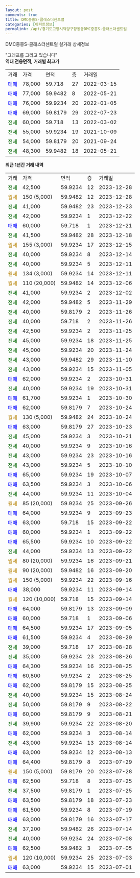 ```yaml
---
layout: post
comments: true
title: DMC중흥S-클래스더센트럴
categories: [아파트정보]
permalink: /apt/경기도고양시덕양구향동동DMC중흥S-클래스더센트럴
---
```


DMC중흥S-클래스더센트럴 실거래 상세정보

<script type="text/javascript">
  google.charts.load('current', {'packages':['line', 'corechart']});
  google.charts.setOnLoadCallback(drawChart);

  function drawChart() {
    var data = new google.visualization.DataTable();
    data.addColumn('date', '거래일');
    data.addColumn('number', "매매");
    data.addColumn('number', "전세");
    data.addColumn('number', "전매");

    data.addRows([[new Date(Date.parse("2023-12-28")), null, 42500, null], [new Date(Date.parse("2023-12-28")), null, null, null], [new Date(Date.parse("2023-12-23")), null, 41000, null], [new Date(Date.parse("2023-12-22")), null, 42000, null], [new Date(Date.parse("2023-12-21")), 60000, null, null], [new Date(Date.parse("2023-12-18")), null, 41500, null], [new Date(Date.parse("2023-12-15")), null, null, null], [new Date(Date.parse("2023-12-14")), null, 40000, null], [new Date(Date.parse("2023-12-11")), null, 40000, null], [new Date(Date.parse("2023-12-11")), null, null, null], [new Date(Date.parse("2023-12-06")), null, null, null], [new Date(Date.parse("2023-12-02")), null, 41000, null], [new Date(Date.parse("2023-11-29")), null, 42000, null], [new Date(Date.parse("2023-11-26")), null, 40000, null], [new Date(Date.parse("2023-11-26")), null, 40000, null], [new Date(Date.parse("2023-11-25")), null, 42500, null], [new Date(Date.parse("2023-11-25")), null, 45000, null], [new Date(Date.parse("2023-11-24")), null, 45000, null], [new Date(Date.parse("2023-11-10")), null, 43000, null], [new Date(Date.parse("2023-11-05")), null, 43000, null], [new Date(Date.parse("2023-10-31")), 62000, null, null], [new Date(Date.parse("2023-10-31")), null, 40000, null], [new Date(Date.parse("2023-10-30")), 61700, null, null], [new Date(Date.parse("2023-10-24")), 62000, null, null], [new Date(Date.parse("2023-10-24")), null, null, null], [new Date(Date.parse("2023-10-23")), 63000, null, null], [new Date(Date.parse("2023-10-21")), null, 45000, null], [new Date(Date.parse("2023-10-16")), null, 40000, null], [new Date(Date.parse("2023-10-16")), null, 43000, null], [new Date(Date.parse("2023-10-10")), null, 43000, null], [new Date(Date.parse("2023-10-07")), 65000, null, null], [new Date(Date.parse("2023-10-06")), 63500, null, null], [new Date(Date.parse("2023-10-04")), null, 44000, null], [new Date(Date.parse("2023-09-26")), null, null, null], [new Date(Date.parse("2023-09-23")), 64000, null, null], [new Date(Date.parse("2023-09-22")), 63000, null, null], [new Date(Date.parse("2023-09-22")), 60000, null, null], [new Date(Date.parse("2023-09-22")), 65500, null, null], [new Date(Date.parse("2023-09-22")), null, 44000, null], [new Date(Date.parse("2023-09-21")), null, null, null], [new Date(Date.parse("2023-09-20")), null, null, null], [new Date(Date.parse("2023-09-16")), null, null, null], [new Date(Date.parse("2023-09-14")), 38000, null, null], [new Date(Date.parse("2023-09-14")), null, null, null], [new Date(Date.parse("2023-09-09")), 64000, null, null], [new Date(Date.parse("2023-09-06")), 60000, null, null], [new Date(Date.parse("2023-09-05")), 64500, null, null], [new Date(Date.parse("2023-08-29")), 61500, null, null], [new Date(Date.parse("2023-08-28")), null, 39000, null], [new Date(Date.parse("2023-08-26")), null, 35000, null], [new Date(Date.parse("2023-08-25")), 64300, null, null], [new Date(Date.parse("2023-08-25")), 60800, null, null], [new Date(Date.parse("2023-08-25")), 62000, null, null], [new Date(Date.parse("2023-08-24")), null, 40000, null], [new Date(Date.parse("2023-08-22")), null, 50000, null], [new Date(Date.parse("2023-08-21")), 60000, null, null], [new Date(Date.parse("2023-08-20")), null, 39900, null], [new Date(Date.parse("2023-08-14")), 62000, null, null], [new Date(Date.parse("2023-08-14")), null, 43000, null], [new Date(Date.parse("2023-08-13")), 63000, null, null], [new Date(Date.parse("2023-07-29")), 64400, null, null], [new Date(Date.parse("2023-07-28")), null, null, null], [new Date(Date.parse("2023-07-25")), 62500, null, null], [new Date(Date.parse("2023-07-25")), null, 37500, null], [new Date(Date.parse("2023-07-23")), 63500, null, null], [new Date(Date.parse("2023-07-19")), 61500, null, null], [new Date(Date.parse("2023-07-17")), 63000, null, null], [new Date(Date.parse("2023-07-14")), null, 37200, null], [new Date(Date.parse("2023-07-08")), null, 40000, null], [new Date(Date.parse("2023-07-05")), 62500, null, null], [new Date(Date.parse("2023-07-03")), null, null, null], [new Date(Date.parse("2023-07-01")), 63000, null, null]]);

    var options = {
      hAxis: {
        format: 'yyyy/MM/dd'
      },    
      lineWidth: 0,
      pointsVisible: true,    
      title: '최근 1년간 유형별 실거래가 분포',
      legend: { position: 'bottom' }
    };

    var formatter = new google.visualization.NumberFormat({pattern:'###,###'} );
    formatter.format(data, 1);
    formatter.format(data, 2);
    
    setTimeout(function() {
        var chart = new google.visualization.LineChart(document.getElementById('columnchart_material'));
        chart.draw(data, (options));
        document.getElementById('loading').style.display = 'none';
    }, 200);
  }
</script>


<div id="loading" style="z-index:20; display: block; margin-left: 0px">"그래프를 그리고 있습니다"</div>
<div id="columnchart_material" style="width: 95%; margin-left: 0px; display: block"></div>
<!-- contents start -->
<b>역대 전용면적, 거래별 최고가</b>
<table class="sortable">
    <tr>
      <td>거래</td>
      <td>가격</td>
      <td>면적</td>
      <td>층</td>
      <td>거래일</td>
    </tr>
        <tr>
          <td><a style="color: blue">매매</a></td>
          <td>78,000</td>
          <td>59.718</td>
          <td>27</td>
          <td>2022-03-15</td>
        </tr>            <tr>
          <td><a style="color: blue">매매</a></td>
          <td>77,000</td>
          <td>59.9482</td>
          <td>8</td>
          <td>2022-05-21</td>
        </tr>            <tr>
          <td><a style="color: blue">매매</a></td>
          <td>76,000</td>
          <td>59.9234</td>
          <td>20</td>
          <td>2022-01-05</td>
        </tr>            <tr>
          <td><a style="color: blue">매매</a></td>
          <td>69,000</td>
          <td>59.8179</td>
          <td>29</td>
          <td>2022-07-23</td>
        </tr>        
        <tr>
              <td><a style="color: darkgreen">전세</a></td>
              <td>60,000</td>
              <td>59.718</td>
              <td>13</td>
              <td>2022-03-02</td>
            </tr>            <tr>
              <td><a style="color: darkgreen">전세</a></td>
              <td>55,000</td>
              <td>59.9234</td>
              <td>19</td>
              <td>2021-10-09</td>
            </tr>            <tr>
              <td><a style="color: darkgreen">전세</a></td>
              <td>54,000</td>
              <td>59.8179</td>
              <td>20</td>
              <td>2021-09-24</td>
            </tr>            <tr>
              <td><a style="color: darkgreen">전세</a></td>
              <td>48,300</td>
              <td>59.9482</td>
              <td>18</td>
              <td>2022-05-21</td>
            </tr>        
    
</table>

<b>최근 1년간 거래 내역</b>

<table class="sortable">
    <tr>
      <td>거래</td>
      <td>가격</td>
      <td>면적</td>
      <td>층</td>
      <td>거래일</td>
    </tr>
    <tr>
      <td><a style="color: darkgreen">전세</a></td>
      <td>42,500</td>
      <td>59.9234</td>
      <td>12</td>
      <td>2023-12-28</td>
    </tr>          <tr>
      <td><a style="color: darkgoldenrod">월세</a></td>
      <td>150 (5,000)</td>
      <td>59.9482</td>
      <td>12</td>
      <td>2023-12-28</td>
    </tr>          <tr>
      <td><a style="color: darkgreen">전세</a></td>
      <td>41,000</td>
      <td>59.9482</td>
      <td>23</td>
      <td>2023-12-23</td>
    </tr>          <tr>
      <td><a style="color: darkgreen">전세</a></td>
      <td>42,000</td>
      <td>59.9234</td>
      <td>1</td>
      <td>2023-12-22</td>
    </tr>          <tr>
      <td><a style="color: blue">매매</a></td>
      <td>60,000</td>
      <td>59.718</td>
      <td>1</td>
      <td>2023-12-21</td>
    </tr>          <tr>
      <td><a style="color: darkgreen">전세</a></td>
      <td>41,500</td>
      <td>59.9482</td>
      <td>28</td>
      <td>2023-12-18</td>
    </tr>          <tr>
      <td><a style="color: darkgoldenrod">월세</a></td>
      <td>155 (3,000)</td>
      <td>59.9234</td>
      <td>17</td>
      <td>2023-12-15</td>
    </tr>          <tr>
      <td><a style="color: darkgreen">전세</a></td>
      <td>40,000</td>
      <td>59.9234</td>
      <td>8</td>
      <td>2023-12-14</td>
    </tr>          <tr>
      <td><a style="color: darkgreen">전세</a></td>
      <td>40,000</td>
      <td>59.9234</td>
      <td>5</td>
      <td>2023-12-11</td>
    </tr>          <tr>
      <td><a style="color: darkgoldenrod">월세</a></td>
      <td>134 (3,000)</td>
      <td>59.9234</td>
      <td>14</td>
      <td>2023-12-11</td>
    </tr>          <tr>
      <td><a style="color: darkgoldenrod">월세</a></td>
      <td>110 (20,000)</td>
      <td>59.9482</td>
      <td>14</td>
      <td>2023-12-06</td>
    </tr>          <tr>
      <td><a style="color: darkgreen">전세</a></td>
      <td>41,000</td>
      <td>59.9234</td>
      <td>2</td>
      <td>2023-12-02</td>
    </tr>          <tr>
      <td><a style="color: darkgreen">전세</a></td>
      <td>42,000</td>
      <td>59.9482</td>
      <td>5</td>
      <td>2023-11-29</td>
    </tr>          <tr>
      <td><a style="color: darkgreen">전세</a></td>
      <td>40,000</td>
      <td>59.8179</td>
      <td>2</td>
      <td>2023-11-26</td>
    </tr>          <tr>
      <td><a style="color: darkgreen">전세</a></td>
      <td>40,000</td>
      <td>59.718</td>
      <td>2</td>
      <td>2023-11-26</td>
    </tr>          <tr>
      <td><a style="color: darkgreen">전세</a></td>
      <td>42,500</td>
      <td>59.9234</td>
      <td>2</td>
      <td>2023-11-25</td>
    </tr>          <tr>
      <td><a style="color: darkgreen">전세</a></td>
      <td>45,000</td>
      <td>59.9234</td>
      <td>18</td>
      <td>2023-11-25</td>
    </tr>          <tr>
      <td><a style="color: darkgreen">전세</a></td>
      <td>45,000</td>
      <td>59.9234</td>
      <td>20</td>
      <td>2023-11-24</td>
    </tr>          <tr>
      <td><a style="color: darkgreen">전세</a></td>
      <td>43,000</td>
      <td>59.9482</td>
      <td>29</td>
      <td>2023-11-10</td>
    </tr>          <tr>
      <td><a style="color: darkgreen">전세</a></td>
      <td>43,000</td>
      <td>59.9234</td>
      <td>15</td>
      <td>2023-11-05</td>
    </tr>          <tr>
      <td><a style="color: blue">매매</a></td>
      <td>62,000</td>
      <td>59.9234</td>
      <td>2</td>
      <td>2023-10-31</td>
    </tr>          <tr>
      <td><a style="color: darkgreen">전세</a></td>
      <td>40,000</td>
      <td>59.9234</td>
      <td>19</td>
      <td>2023-10-31</td>
    </tr>          <tr>
      <td><a style="color: blue">매매</a></td>
      <td>61,700</td>
      <td>59.9234</td>
      <td>1</td>
      <td>2023-10-30</td>
    </tr>          <tr>
      <td><a style="color: blue">매매</a></td>
      <td>62,000</td>
      <td>59.8179</td>
      <td>7</td>
      <td>2023-10-24</td>
    </tr>          <tr>
      <td><a style="color: darkgoldenrod">월세</a></td>
      <td>130 (5,000)</td>
      <td>59.9482</td>
      <td>24</td>
      <td>2023-10-24</td>
    </tr>          <tr>
      <td><a style="color: blue">매매</a></td>
      <td>63,000</td>
      <td>59.8179</td>
      <td>27</td>
      <td>2023-10-23</td>
    </tr>          <tr>
      <td><a style="color: darkgreen">전세</a></td>
      <td>45,000</td>
      <td>59.9234</td>
      <td>3</td>
      <td>2023-10-21</td>
    </tr>          <tr>
      <td><a style="color: darkgreen">전세</a></td>
      <td>40,000</td>
      <td>59.9234</td>
      <td>9</td>
      <td>2023-10-16</td>
    </tr>          <tr>
      <td><a style="color: darkgreen">전세</a></td>
      <td>43,000</td>
      <td>59.9234</td>
      <td>23</td>
      <td>2023-10-16</td>
    </tr>          <tr>
      <td><a style="color: darkgreen">전세</a></td>
      <td>43,000</td>
      <td>59.9234</td>
      <td>5</td>
      <td>2023-10-10</td>
    </tr>          <tr>
      <td><a style="color: blue">매매</a></td>
      <td>65,000</td>
      <td>59.9234</td>
      <td>19</td>
      <td>2023-10-07</td>
    </tr>          <tr>
      <td><a style="color: blue">매매</a></td>
      <td>63,500</td>
      <td>59.9234</td>
      <td>3</td>
      <td>2023-10-06</td>
    </tr>          <tr>
      <td><a style="color: darkgreen">전세</a></td>
      <td>44,000</td>
      <td>59.9234</td>
      <td>11</td>
      <td>2023-10-04</td>
    </tr>          <tr>
      <td><a style="color: darkgoldenrod">월세</a></td>
      <td>85 (20,000)</td>
      <td>59.9234</td>
      <td>25</td>
      <td>2023-09-26</td>
    </tr>          <tr>
      <td><a style="color: blue">매매</a></td>
      <td>64,000</td>
      <td>59.9234</td>
      <td>9</td>
      <td>2023-09-23</td>
    </tr>          <tr>
      <td><a style="color: blue">매매</a></td>
      <td>63,000</td>
      <td>59.718</td>
      <td>15</td>
      <td>2023-09-22</td>
    </tr>          <tr>
      <td><a style="color: blue">매매</a></td>
      <td>60,000</td>
      <td>59.9234</td>
      <td>1</td>
      <td>2023-09-22</td>
    </tr>          <tr>
      <td><a style="color: blue">매매</a></td>
      <td>65,500</td>
      <td>59.9234</td>
      <td>10</td>
      <td>2023-09-22</td>
    </tr>          <tr>
      <td><a style="color: darkgreen">전세</a></td>
      <td>44,000</td>
      <td>59.9234</td>
      <td>13</td>
      <td>2023-09-22</td>
    </tr>          <tr>
      <td><a style="color: darkgoldenrod">월세</a></td>
      <td>80 (20,000)</td>
      <td>59.9234</td>
      <td>16</td>
      <td>2023-09-21</td>
    </tr>          <tr>
      <td><a style="color: darkgoldenrod">월세</a></td>
      <td>90 (20,000)</td>
      <td>59.9482</td>
      <td>16</td>
      <td>2023-09-20</td>
    </tr>          <tr>
      <td><a style="color: darkgoldenrod">월세</a></td>
      <td>150 (5,000)</td>
      <td>59.9234</td>
      <td>22</td>
      <td>2023-09-16</td>
    </tr>          <tr>
      <td><a style="color: blue">매매</a></td>
      <td>38,000</td>
      <td>59.9234</td>
      <td>11</td>
      <td>2023-09-14</td>
    </tr>          <tr>
      <td><a style="color: darkgoldenrod">월세</a></td>
      <td>120 (10,000)</td>
      <td>59.718</td>
      <td>15</td>
      <td>2023-09-14</td>
    </tr>          <tr>
      <td><a style="color: blue">매매</a></td>
      <td>64,000</td>
      <td>59.8179</td>
      <td>13</td>
      <td>2023-09-09</td>
    </tr>          <tr>
      <td><a style="color: blue">매매</a></td>
      <td>60,000</td>
      <td>59.718</td>
      <td>1</td>
      <td>2023-09-06</td>
    </tr>          <tr>
      <td><a style="color: blue">매매</a></td>
      <td>64,500</td>
      <td>59.9234</td>
      <td>17</td>
      <td>2023-09-05</td>
    </tr>          <tr>
      <td><a style="color: blue">매매</a></td>
      <td>61,500</td>
      <td>59.9234</td>
      <td>4</td>
      <td>2023-08-29</td>
    </tr>          <tr>
      <td><a style="color: darkgreen">전세</a></td>
      <td>39,000</td>
      <td>59.718</td>
      <td>17</td>
      <td>2023-08-28</td>
    </tr>          <tr>
      <td><a style="color: darkgreen">전세</a></td>
      <td>35,000</td>
      <td>59.9234</td>
      <td>23</td>
      <td>2023-08-26</td>
    </tr>          <tr>
      <td><a style="color: blue">매매</a></td>
      <td>64,300</td>
      <td>59.9234</td>
      <td>16</td>
      <td>2023-08-25</td>
    </tr>          <tr>
      <td><a style="color: blue">매매</a></td>
      <td>60,800</td>
      <td>59.9234</td>
      <td>2</td>
      <td>2023-08-25</td>
    </tr>          <tr>
      <td><a style="color: blue">매매</a></td>
      <td>62,000</td>
      <td>59.8179</td>
      <td>15</td>
      <td>2023-08-25</td>
    </tr>          <tr>
      <td><a style="color: darkgreen">전세</a></td>
      <td>40,000</td>
      <td>59.9234</td>
      <td>15</td>
      <td>2023-08-24</td>
    </tr>          <tr>
      <td><a style="color: darkgreen">전세</a></td>
      <td>50,000</td>
      <td>59.8179</td>
      <td>9</td>
      <td>2023-08-22</td>
    </tr>          <tr>
      <td><a style="color: blue">매매</a></td>
      <td>60,000</td>
      <td>59.8179</td>
      <td>9</td>
      <td>2023-08-21</td>
    </tr>          <tr>
      <td><a style="color: darkgreen">전세</a></td>
      <td>39,900</td>
      <td>59.9234</td>
      <td>22</td>
      <td>2023-08-20</td>
    </tr>          <tr>
      <td><a style="color: blue">매매</a></td>
      <td>62,000</td>
      <td>59.9234</td>
      <td>3</td>
      <td>2023-08-14</td>
    </tr>          <tr>
      <td><a style="color: darkgreen">전세</a></td>
      <td>43,000</td>
      <td>59.9234</td>
      <td>13</td>
      <td>2023-08-14</td>
    </tr>          <tr>
      <td><a style="color: blue">매매</a></td>
      <td>63,000</td>
      <td>59.9234</td>
      <td>12</td>
      <td>2023-08-13</td>
    </tr>          <tr>
      <td><a style="color: blue">매매</a></td>
      <td>64,400</td>
      <td>59.8179</td>
      <td>8</td>
      <td>2023-07-29</td>
    </tr>          <tr>
      <td><a style="color: darkgoldenrod">월세</a></td>
      <td>150 (5,000)</td>
      <td>59.8179</td>
      <td>20</td>
      <td>2023-07-28</td>
    </tr>          <tr>
      <td><a style="color: blue">매매</a></td>
      <td>62,500</td>
      <td>59.718</td>
      <td>8</td>
      <td>2023-07-25</td>
    </tr>          <tr>
      <td><a style="color: darkgreen">전세</a></td>
      <td>37,500</td>
      <td>59.8179</td>
      <td>1</td>
      <td>2023-07-25</td>
    </tr>          <tr>
      <td><a style="color: blue">매매</a></td>
      <td>63,500</td>
      <td>59.8179</td>
      <td>18</td>
      <td>2023-07-23</td>
    </tr>          <tr>
      <td><a style="color: blue">매매</a></td>
      <td>61,500</td>
      <td>59.9234</td>
      <td>8</td>
      <td>2023-07-19</td>
    </tr>          <tr>
      <td><a style="color: blue">매매</a></td>
      <td>63,000</td>
      <td>59.8179</td>
      <td>16</td>
      <td>2023-07-17</td>
    </tr>          <tr>
      <td><a style="color: darkgreen">전세</a></td>
      <td>37,200</td>
      <td>59.9482</td>
      <td>26</td>
      <td>2023-07-14</td>
    </tr>          <tr>
      <td><a style="color: darkgreen">전세</a></td>
      <td>40,000</td>
      <td>59.9234</td>
      <td>24</td>
      <td>2023-07-08</td>
    </tr>          <tr>
      <td><a style="color: blue">매매</a></td>
      <td>62,500</td>
      <td>59.9482</td>
      <td>3</td>
      <td>2023-07-05</td>
    </tr>          <tr>
      <td><a style="color: darkgoldenrod">월세</a></td>
      <td>120 (10,000)</td>
      <td>59.9234</td>
      <td>25</td>
      <td>2023-07-03</td>
    </tr>          <tr>
      <td><a style="color: blue">매매</a></td>
      <td>63,000</td>
      <td>59.9234</td>
      <td>15</td>
      <td>2023-07-01</td>
    </tr>      </table>
<!-- contents end -->    

